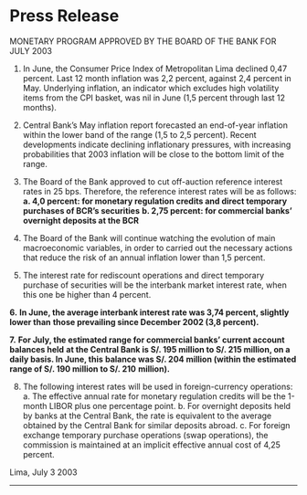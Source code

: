 #                  Press Release

 MONETARY PROGRAM APPROVED BY THE BOARD OF THE BANK FOR JULY 2003

1. In June, the Consumer Price Index of Metropolitan Lima declined 0,47 percent. Last 12
month inflation was 2,2 percent, against 2,4 percent in May. Underlying inflation, an
indicator which excludes high volatility items from the CPI basket, was nil in June (1,5
percent through last 12 months).

2. Central Bank’s May inflation report forecasted an end-of-year inflation within the lower
band of the range (1,5 to 2,5 percent). Recent developments indicate declining
inflationary pressures, with increasing probabilities that 2003 inflation will be close to the
bottom limit of the range.

3. The Board of the Bank approved to cut off-auction reference interest rates in 25 bps.
Therefore, the reference interest rates will be as follows:
**a. 4,0 percent: for monetary regulation credits and direct temporary**
**purchases of BCR’s securities**
**b. 2,75 percent: for commercial banks’ overnight deposits at the BCR**

4. The Board of the Bank will continue watching the evolution of main macroeconomic
variables, in order to carried out the necessary actions that reduce the risk of an annual
inflation lower than 1,5 percent.

5. The interest rate for rediscount operations and direct temporary purchase of securities will
be the interbank market interest rate, when this one be higher than 4 percent.

**6.** **In June, the average interbank interest rate was 3,74 percent, slightly lower than**
**those prevailing since December 2002 (3,8 percent).**

**7.** **For July, the estimated range for commercial banks’ current account balances held**
**at the Central Bank is S/. 195 million to S/. 215 million, on a daily basis. In June, this**
**balance was S/. 204 million (within the estimated range of S/. 190 million to S/. 210**
**million).**

8. The following interest rates will be used in foreign-currency operations:
a. The effective annual rate for monetary regulation credits will be the 1-month
LIBOR plus one percentage point.
b. For overnight deposits held by banks at the Central Bank, the rate is equivalent
to the average obtained by the Central Bank for similar deposits abroad.
c. For foreign exchange temporary purchase operations (swap operations), the
commission is maintained at an implicit effective annual cost of 4,25 percent.

Lima, July 3 2003


-----

